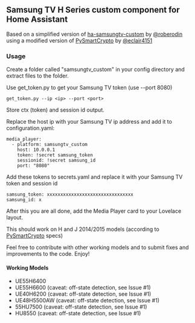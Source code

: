 ## Samsung TV H Series custom component for Home Assistant

Based on a simplified version of [ha-samsungtv-custom](https://github.com/roberodin/ha-samsungtv-custom) by 
[@roberodin](https://github.com/roberodin) using a modified version of 
[PySmartCrypto](https://github.com/eclair4151/SmartCrypto) by [@eclair4151](https://github.com/eclair4151)

### Usage
Create a folder called "samsungtv_custom" in your config directory and extract files to the folder.

Use get_token.py to get your Samsung TV token (use --port 8080)
```
get_token.py --ip <ip> --port <port>
```
Store ctx (token) and session id output.

Replace the host ip with your Samsung TV ip address and add it to configuration.yaml:
```
media_player:
  - platform: samsungtv_custom
    host: 10.0.0.1
    token: !secret samsung_token
    sessionid: !secret samsung_id
    port: "8080"
```
Add these tokens to secrets.yaml and replace it with your Samsung TV token and session id

```
samsung_token: xxxxxxxxxxxxxxxxxxxxxxxxxxxxxxxx
samsung_id: x
```

After this you are all done, add the Media Player card to your Lovelace layout.

This should work on H and J 2014/2015 models (according to [PySmartCrypto](https://github.com/eclair4151/SmartCrypto) specs)

Feel free to contribute with other working models and to submit fixes and improvements to the code. Enjoy!

#### Working Models
- UE55H6400
- UE55H6600 (caveat: off-state detection, see Issue #1)
- UE40H6200 (caveat: off-state detection, see Issue #1)
- UE48H5500AW (caveat: off-state detection, see Issue #1)
- 55HU7500 (caveat: off-state detection, see Issue #1)
- HU8550 (caveat: off-state detection, see Issue #1)
